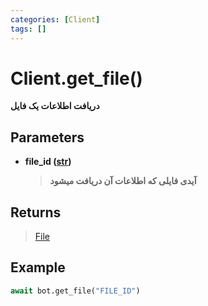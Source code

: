 ```yaml
---
categories: [Client]
tags: []
---
```


<h1>Client.<strong>get_file()</strong></h1>

<p align="left" dir="rtl"><strong>دریافت اطلاعات یک فایل</strong></p>

<h2>Parameters</h2>

<ul>
<li><strong>file_id (<a href="https://docs.python.org/3/library/stdtypes.html#str">str</a>)</strong><blockquote dir="rtl">
<p><strong>آیدی فایلی که اطلاعات آن دریافت میشود</strong></p>
</blockquote>
</li>
</ul>

<h2>Returns</h2>

<blockquote>
<p><a href="https://balethon.ir/posts/file">File</a></p>
</blockquote>

<h2>Example</h2>

```python
await bot.get_file("FILE_ID")
```